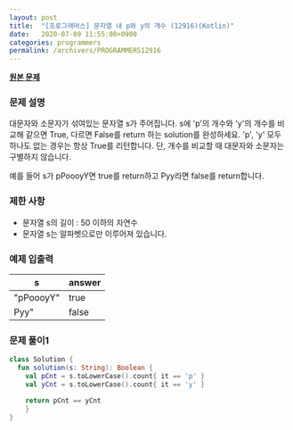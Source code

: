```yaml
---
layout: post
title:  "[프로그래머스] 문자열 내 p와 y의 개수 (12916)(Kotlin)"
date:   2020-07-09 11:55:00+0900
categories: programmers
permalink: /archivers/PROGRAMMERS12916
---
```


**[원본 문제](https://programmers.co.kr/learn/courses/30/lessons/12916)**

### 문제 설명

대문자와 소문자가 섞여있는 문자열 s가 주어집니다. s에 'p'의 개수와 'y'의 개수를 비교해 같으면 True, 다르면 False를 return 하는 solution를 완성하세요. 'p', 'y' 모두 하나도 없는 경우는 항상 True를 리턴합니다. 단, 개수를 비교할 때 대문자와 소문자는 구별하지 않습니다.

예를 들어 s가 pPoooyY면 true를 return하고 Pyy라면 false를 return합니다.

### 제한 사항

  * 문자열 s의 길이 : 50 이하의 자연수
  * 문자열 s는 알파벳으로만 이루어져 있습니다.

### 예제 입출력

|s|answer|
|-|-|
|"pPoooyY"|true|
|Pyy"|false|

### 문제 풀이1

```kotlin
class Solution {
  fun solution(s: String): Boolean {
    val pCnt = s.toLowerCase().count{ it == 'p' }
    val yCnt = s.toLowerCase().count{ it == 'y' }

    return pCnt == yCnt
    }
}
```
